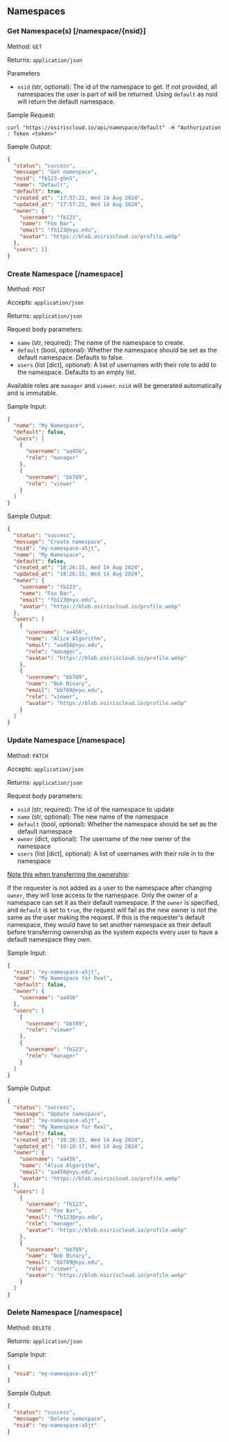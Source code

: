 ## Namespaces

### Get Namespace(s) [/namespace/{nsid}]

Method: `GET`

Returns: `application/json`

Parameters

- `nsid` (str, optional): The id of the namespace to get. If not provided, all namespaces the user is part of will be
  returned. Using `default` as nsid will return the default namespace.

Sample Request:

`curl "https://osiriscloud.io/api/namespace/default" -H "Authorization : Token <token>"`

Sample Output:

```json
{
  "status": "success",
  "message": "Get namespace",
  "nsid": "fb123-ghn5",
  "name": "Default",
  "default": true,
  "created_at": "17:57:22, Wed 14 Aug 2024",
  "updated_at": "17:57:22, Wed 14 Aug 2024",
  "owner": {
    "username": "fb123",
    "name": "Foo Bar",
    "email": "fb123@nyu.edu",
    "avatar": "https://blob.osiriscloud.io/profile.webp"
  },
  "users": []
}
```

### Create Namespace [/namespace]

Method: `POST`

Accepts: `application/json`

Returns: `application/json`

Request body parameters:

- `name` (str, required): The name of the namespace to create.
- `default` (bool, optional): Whether the namespace should be set as the default namespace. Defaults to false.
- `users` (list [dict], optional): A list of usernames with their role to add to the namespace. Defaults to an empty
  list.

Available roles are `manager` and `viewer`. `nsid` will be generated automatically and is immutable.

Sample Input:

```json
{
  "name": "My Namespace",
  "default": false,
  "users": [
    {
      "username": "aa456",
      "role": "manager"
    },
    {
      "username": "bb789",
      "role": "viewer"
    }
  ]
}
```

Sample Output:

```json
{
  "status": "success",
  "message": "Create namespace",
  "nsid": "my-namespace-a5jt",
  "name": "My Namespace",
  "default": false,
  "created_at": "18:26:15, Wed 14 Aug 2024",
  "updated_at": "18:26:15, Wed 14 Aug 2024",
  "owner": {
    "username": "fb123",
    "name": "Foo Bar",
    "email": "fb123@nyu.edu",
    "avatar": "https://blob.osiriscloud.io/profile.webp"
  },
  "users": [
    {
      "username": "aa456",
      "name": "Alice Algorithm",
      "email": "aa456@nyu.edu",
      "role": "manager",
      "avatar": "https://blob.osiriscloud.io/profile.webp"
    },
    {
      "username": "bb789",
      "name": "Bob Binary",
      "email": "bb789@nyu.edu",
      "role": "viewer",
      "avatar": "https://blob.osiriscloud.io/profile.webp"
    }
  ]
}
```

### Update Namespace [/namespace]

Method: `PATCH`

Accepts: `application/json`

Returns: `application/json`

Request body parameters:

- `nsid` (str, required): The id of the namespace to update
- `name` (str, optional): The new name of the namespace
- `default` (bool, optional): Whether the namespace should be set as the default namespace
- `owner` (dict, optional): The username of the new owner of the namespace
- `users` (list [dict], optional): A list of usernames with their role in to the namespace

<u>Note this when transferring the ownership</u>:

If the requester is not added as a user to the namespace after changing `owner`, they will lose access to the namespace.
Only the owner of a namespace can set it as their default namespace. If the `owner` is specified, and `default` is set
to `true`, the request will fail as the new owner is not the same as the user making the request. If this is the
requester's default namespace, they would have to set another namespace as their default before transferring
ownership as the system expects every user to have a default namespace they own.

Sample Input:

```json
{
  "nsid": "my-namespace-a5jt",
  "name": "My Namespace for Real",
  "default": false,
  "owner": {
    "username": "aa456"
  },
  "users": [
    {
      "username": "bb789",
      "role": "viewer"
    },
    {
      "username": "fb123",
      "role": "manager"
    }
  ]
}
```

Sample Output:

```json
{
  "status": "success",
  "message": "Update namespace",
  "nsid": "my-namespace-a5jt",
  "name": "My Namespace for Real",
  "default": false,
  "created_at": "18:26:15, Wed 14 Aug 2024",
  "updated_at": "19:10:17, Wed 14 Aug 2024",
  "owner": {
    "username": "aa456",
    "name": "Alice Algorithm",
    "email": "aa456@nyu.edu",
    "avatar": "https://blob.osiriscloud.io/profile.webp"
  },
  "users": [
    {
      "username": "fb123",
      "name": "Foo Bar",
      "email": "fb123@nyu.edu",
      "role": "manager",
      "avatar": "https://blob.osiriscloud.io/profile.webp"
    },
    {
      "username": "bb789",
      "name": "Bob Binary",
      "email": "bb789@nyu.edu",
      "role": "viewer",
      "avatar": "https://blob.osiriscloud.io/profile.webp"
    }
  ]
}
```

### Delete Namespace [/namespace]

Method: `DELETE`

Returns: `application/json`

Sample Input:

```json
{
  "nsid": "my-namespace-a5jt"
}
```

Sample Output:

```json
{
  "status": "success",
  "message": "Delete namespace",
  "nsid": "my-namespace-a5jt"
}
```
